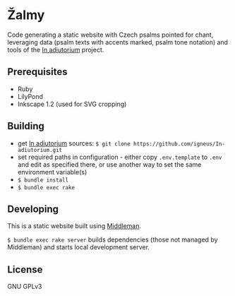 # Žalmy

Code generating a static website with Czech psalms pointed for chant,
leveraging data (psalm texts with accents marked, psalm tone notation)
and tools of the [In adiutorium][ia] project.

## Prerequisites

- Ruby
- LilyPond
- Inkscape 1.2 (used for SVG cropping)

## Building

- get [In adiutorium][ia] sources: `$ git clone https://github.com/igneus/In-adiutorium.git`
- set required paths in configuration - either copy `.env.template` to `.env` and edit as specified there, or use another way to set the same environment variable(s)
- `$ bundle install`
- `$ bundle exec rake`

## Developing

This is a static website built using [Middleman][middleman].

`$ bundle exec rake server` builds dependencies (those not managed
by Middleman) and starts local development server.

## License

GNU GPLv3

[ia]: https://github.com/igneus/In-adiutorium
[middleman]: https://middlemanapp.com/
